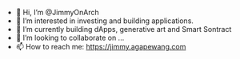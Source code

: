 - 👋 Hi, I’m @JimmyOnArch
- 👀 I’m interested in investing and building applications.
- 🌱 I’m currently building dApps, generative art and Smart Sontract
- 💞️ I’m looking to collaborate on ...
- 📫 How to reach me: https://jimmy.agapewang.com

<!---
JimmyOnArch/JimmyOnArch is a ✨ special ✨ repository because its `README.md` (this file) appears on your GitHub profile.
You can click the Preview link to take a look at your changes.
--->
